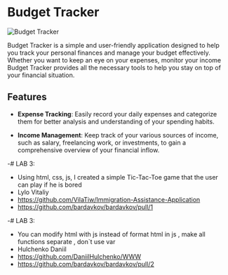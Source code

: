 # Budget Tracker

![Budget Tracker](budget-tracker.png)

Budget Tracker is a simple and user-friendly application designed to help you track your personal finances and manage your budget effectively. Whether you want to keep an eye on your expenses, monitor your income Budget Tracker provides all the necessary tools to help you stay on top of your financial situation.

## Features

- **Expense Tracking**: Easily record your daily expenses and categorize them for better analysis and understanding of your spending habits.

- **Income Management**: Keep track of your various sources of income, such as salary, freelancing work, or investments, to gain a comprehensive overview of your financial inflow.

-# LAB 3:
- Using html, css, js, I created a simple Tic-Tac-Toe game that the user can play if he is bored
- Lylo Vitaliy
- https://github.com/VilaTiw/Immigration-Assistance-Application
- https://github.com/bardavkov/bardavkov/pull/1


-# LAB 3:
- You can modify html with js instead of format html in js , make all functions separate , don`t use var
- Hulchenko Daniil 
- https://github.com/DaniilHulchenko/WWW
- https://github.com/bardavkov/bardavkov/pull/2
